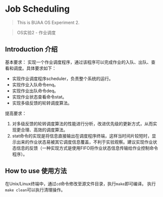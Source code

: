 # Job Scheduling
> This is BUAA OS Experiment 2. 

> OS实验2 - 作业调度

## Introduction 介绍
基本要求：
实现一个作业调度程序，通过该程序可以完成作业的入队、出队、查看和调度。具体要求如下：
* 实现作业调度程序scheduler，负责整个系统的运行。
* 实现作业入队命令enq。
* 实现作业出队命令deq。
* 实现作业状态查看命令stat。
* 实现多级反馈的轮转调度算法。

提高要求：

1. 对多级反馈的轮转调度算法的性能进行分析，改进优先级的更新方式，从而实现更合理、高效的调度算法。
1. stat命令的实现是将信息直接输出在调度程序终端，这样当时间片较短时，显示出来的作业状态易被其它调度信息覆盖，不利于实验观察。建议实现作业状态信息的反馈（一种实现方式是使用FIFO将作业状态信息传输给作业控制命令程序）。

## How to use 使用方法
在Unix/Linux终端中，通过`cd`命令修改至源文件目录，执行`make`即可编译。
执行`make clean`可以执行清理操作。